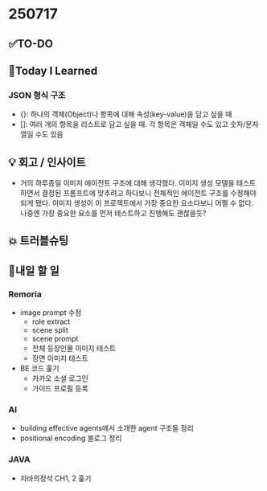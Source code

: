 # 250717
## ✅TO-DO

## 📌Today I Learned
### JSON 형식 구조
- {}: 하나의 객체(Object)나 항목에 대해 속성(key-value)을 담고 싶을 때
- []: 여러 개의 항목을 리스트로 담고 싶을 때. 각 항목은 객체일 수도 있고 숫자/문자열일 수도 있음

## 💡 회고 / 인사이트
- 거의 하루종일 이미지 에이전트 구조에 대해 생각했다. 이미지 생성 모델을 테스트하면서 결정된 프롬프트에 맞추려고 하다보니 전체적인 에이전트 구조를 수정해야 되게 됐다. 이미지 생성이 이 프로젝트에서 가장 중요한 요소다보니 어쩔 수 없다. 나중엔 가장 중요한 요소를 먼저 테스트하고 진행해도 괜찮을듯?

## 💥 트러블슈팅

## 🍩내일 할 일
### Remoria
- image prompt 수정
    - role extract
    - scene split
    - scene prompt
    - 전체 등장인물 이미지 테스트
    - 장면 이미지 테스트
- BE 코드 훑기
    - 카카오 소셜 로그인
    - 가이드 프로필 등록
### AI
- building effective agents에서 소개한 agent 구조들 정리
- positional encoding 블로그 정리
### JAVA
- 자바의정석 CH1, 2 훑기